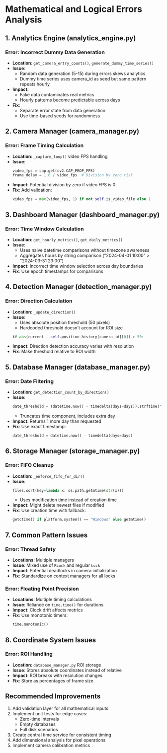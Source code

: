 # Mathematical and Logical Errors Analysis

## 1. Analytics Engine (analytics_engine.py)

### Error: Incorrect Dummy Data Generation
- **Location**: `get_camera_entry_counts()`, `generate_dummy_time_series()`
- **Issue**: 
  - Random data generation (5-15) during errors skews analytics
  - Dummy time series uses camera_id as seed but same pattern repeats hourly
- **Impact**: 
  - Fake data contaminates real metrics
  - Hourly patterns become predictable across days
- **Fix**: 
  - Separate error state from data generation
  - Use time-based seeds for randomness

## 2. Camera Manager (camera_manager.py)

### Error: Frame Timing Calculation
- **Location**: `_capture_loop()` video FPS handling
- **Issue**:
  ```python
  video_fps = cap.get(cv2.CAP_PROP_FPS)
  frame_delay = 1.0 / video_fps  # Division by zero risk
  ```
- **Impact**: Potential division by zero if video FPS is 0
- **Fix**: Add validation:
  ```python
  video_fps = max(video_fps, 1) if not self.is_video_file else 1
  ```

## 3. Dashboard Manager (dashboard_manager.py)

### Error: Time Window Calculation
- **Location**: `get_hourly_metrics()`, `get_daily_metrics()`
- **Issue**:
  - Uses naive datetime comparisons without timezone awareness
  - Aggregates hours by string comparison ("2024-04-01 10:00" > "2024-03-31 23:00")
- **Impact**: Incorrect time window selection across day boundaries
- **Fix**: Use epoch timestamps for comparisons

## 4. Detection Manager (detection_manager.py)

### Error: Direction Calculation
- **Location**: `_update_direction()`
- **Issue**:
  - Uses absolute position threshold (50 pixels)
  - Hardcoded threshold doesn't account for ROI size
  ```python
  if abs(current - self.position_history[camera_id][0]) > 50:
  ```
- **Impact**: Direction detection accuracy varies with resolution
- **Fix**: Make threshold relative to ROI width

## 5. Database Manager (database_manager.py)

### Error: Date Filtering
- **Location**: `get_detection_count_by_direction()`
- **Issue**:
  ```python
  date_threshold = (datetime.now() - timedelta(days=days)).strftime("%Y-%m-%d")
  ```
  - Truncates time component, includes extra day
- **Impact**: Returns 1 more day than requested
- **Fix**: Use exact timestamp:
  ```python
  date_threshold = datetime.now() - timedelta(days=days)
  ```

## 6. Storage Manager (storage_manager.py)

### Error: FIFO Cleanup
- **Location**: `_enforce_fifo_for_dir()`
- **Issue**:
  ```python
  files.sort(key=lambda x: os.path.getmtime(str(x)))
  ```
  - Uses modification time instead of creation time
- **Impact**: Might delete newest files if modified
- **Fix**: Use creation time with fallback:
  ```python
  getctime() if platform.system() == 'Windows' else getmtime()
  ```

## 7. Common Pattern Issues

### Error: Thread Safety
- **Locations**: Multiple managers
- **Issue**: Mixed use of `RLock` and regular `Lock`
- **Impact**: Potential deadlocks in camera initialization
- **Fix**: Standardize on context managers for all locks

### Error: Floating Point Precision
- **Locations**: Multiple timing calculations
- **Issue**: Reliance on `time.time()` for durations
- **Impact**: Clock drift affects metrics
- **Fix**: Use monotonic timers:
  ```python 
  time.monotonic()
  ```

## 8. Coordinate System Issues

### Error: ROI Handling
- **Location**: `database_manager.py` ROI storage
- **Issue**: Stores absolute coordinates instead of relative
- **Impact**: ROI breaks with resolution changes
- **Fix**: Store as percentages of frame size

## Recommended Improvements

1. Add validation layer for all mathematical inputs
2. Implement unit tests for edge cases:
   - Zero-time intervals
   - Empty databases
   - Full disk scenarios
3. Create central time service for consistent timing
4. Add dimensional analysis for pixel operations
5. Implement camera calibration metrics 